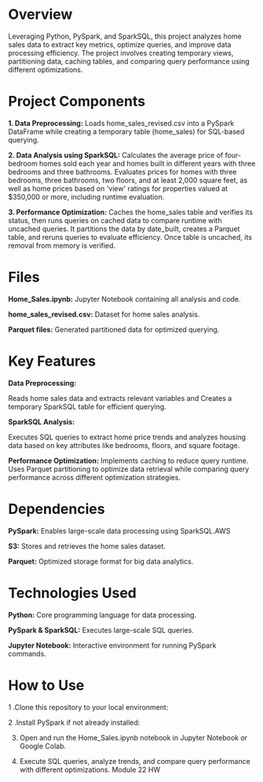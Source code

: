# Overview

Leveraging Python, PySpark, and SparkSQL, this project analyzes home sales data to extract key metrics, optimize queries, and improve data processing efficiency. The project involves creating temporary views, partitioning data, caching tables, and comparing query performance using different optimizations.

# Project Components

__1. Data Preprocessing:__
Loads home_sales_revised.csv into a PySpark DataFrame while creating a temporary table (home_sales) for SQL-based querying.

__2. Data Analysis using SparkSQL:__
Calculates the average price of four-bedroom homes sold each year and homes built in different years with three bedrooms and three bathrooms. Evaluates prices for homes with three bedrooms, three bathrooms, two floors, and at least 2,000 square feet, as well as home prices based on 'view' ratings for properties valued at $350,000 or more, including runtime evaluation.

__3. Performance Optimization:__ 
Caches the home_sales table and verifies its status, then runs queries on cached data to compare runtime with uncached queries. It partitions the data by date_built, creates a Parquet table, and reruns queries to evaluate efficiency. Once table is uncached, its removal from memory is verified.

# Files

__Home_Sales.ipynb:__ Jupyter Notebook containing all analysis and code.

__home_sales_revised.csv:__ Dataset for home sales analysis.

__Parquet files:__ Generated partitioned data for optimized querying.

# Key Features

__Data Preprocessing:__

Reads home sales data and extracts relevant variables and Creates a temporary SparkSQL table for efficient querying.

__SparkSQL Analysis:__

Executes SQL queries to extract home price trends and analyzes housing data based on key attributes like bedrooms, floors, and square footage.

__Performance Optimization:__ Implements caching to reduce query runtime. Uses Parquet partitioning to optimize data retrieval while comparing query performance across different optimization strategies.

# Dependencies

__PySpark:__ Enables large-scale data processing using SparkSQL.AWS 

__S3:__ Stores and retrieves the home sales dataset.

__Parquet:__ Optimized storage format for big data analytics.

# Technologies Used

__Python:__ Core programming language for data processing.

__PySpark & SparkSQL:__ Executes large-scale SQL queries.

__Jupyter Notebook:__ Interactive environment for running PySpark commands.

# How to Use

1 .Clone this repository to your local environment:

2 .Install PySpark if not already installed:

3. Open and run the Home_Sales.ipynb notebook in Jupyter Notebook or Google Colab.

4. Execute SQL queries, analyze trends, and compare query performance with different optimizations.
Module 22 HW
